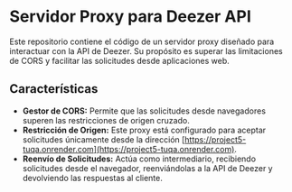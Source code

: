 # Servidor Proxy para Deezer API

Este repositorio contiene el código de un servidor proxy diseñado para interactuar con la API de Deezer. Su propósito es superar las limitaciones de CORS y facilitar las solicitudes desde aplicaciones web.

## Características

- **Gestor de CORS:** Permite que las solicitudes desde navegadores superen las restricciones de origen cruzado.
- **Restricción de Origen:** Este proxy está configurado para aceptar solicitudes únicamente desde la dirección [https://project5-tuqa.onrender.com](https://project5-tuqa.onrender.com).
- **Reenvío de Solicitudes:** Actúa como intermediario, recibiendo solicitudes desde el navegador, reenviándolas a la API de Deezer y devolviendo las respuestas al cliente.
